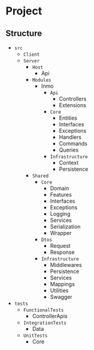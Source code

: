 # Project

## Structure

- `src`
  - `Client`
  - `Server`
    - `Host`
      - Api
    - `Modules`
      - Inmo
        - `Api`
          - Controllers
          - Extensions
        - `Core`
          - Entities
          - Interfaces
          - Exceptions
          - Handlers
          - Commands
          - Queries
        - `Infrastructure`
          - Context
          - Persistence
    - `Shared`
      - `Core`
        - Domain
        - Features
        - Interfaces
        - Exceptions
        - Logging
        - Services
        - Serialization
        - Wrapper
      - `Dtos`
        - Request
        - Response
      - `Infrastructure`
        - Middlewares
        - Persistence
        - Services
        - Mappings
        - Utilities
        - Swagger
- `tests`
  - `FunctionalTests`
    - ControllerApis
  - `IntegrationTests`
    - Data
  - `UnitTests`
    - Core
